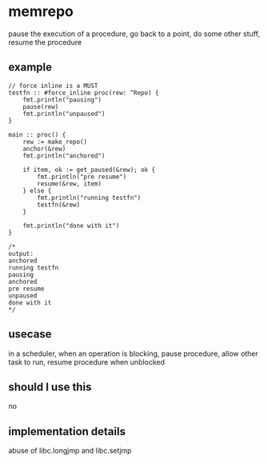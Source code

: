 # memrepo

pause the execution of a procedure, go back to a point, 
do some other stuff, resume the procedure

## example
```odin
// force inline is a MUST
testfn :: #force_inline proc(rew: ^Repo) {
	fmt.println("pausing")
	pause(rew)
	fmt.println("unpaused")
}

main :: proc() {
	rew := make_repo()
	anchor(&rew)
	fmt.println("anchored")

	if item, ok := get_paused(&rew); ok {
		fmt.println("pre resume")
		resume(&rew, item)
	} else {
		fmt.println("running testfn")
		testfn(&rew)
	}

	fmt.println("done with it")
}

/*
output:
anchored
running testfn
pausing
anchored 
pre resume
unpaused
done with it
*/
```

## usecase 
in a scheduler, when an operation is blocking, pause procedure, 
allow other task to run, resume procedure when unblocked

## should I use this 
no

## implementation details 
abuse of libc.longjmp and libc.setjmp

